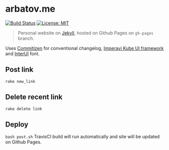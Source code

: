 # arbatov.me

[![Build Status](https://travis-ci.org/vladzima/arbatovme.svg?branch=gh-pages)](https://travis-ci.org/vladzima/arbatovme)
[![License: MIT](https://img.shields.io/badge/License-MIT-yellow.svg)](https://opensource.org/licenses/MIT)

> Personal website on [Jekyll](https://jekyllrb.com]), hosted on Github Pages on `gh-pages` branch.

Uses [Commitizen](https://github.com/commitizen/cz-cli) for conventional changelog, [Imperavi Kube UI framework](https://github.com/imperavi/kubeframework) and [InterUI](https://rsms.me/inter/) font.

## Post link
`rake new_link`

## Delete recent link
`rake delete link`

## Deploy
`bash post.sh`
TravisCI build will run automatically and site will be updated on Github Pages.
